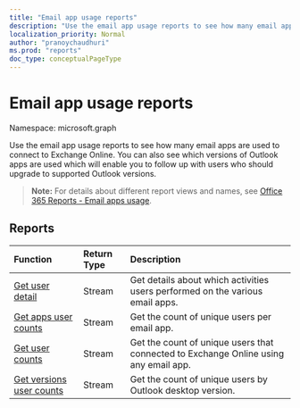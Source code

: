 ```yaml
---
title: "Email app usage reports"
description: "Use the email app usage reports to see how many email apps are used to connect to Exchange Online. You can also see which versions of Outlook apps are used which will enable you to follow up with users who should upgrade to supported Outlook versions."
localization_priority: Normal
author: "pranoychaudhuri"
ms.prod: "reports"
doc_type: conceptualPageType
---
```


# Email app usage reports

Namespace: microsoft.graph

Use the email app usage reports to see how many email apps are used to connect to Exchange Online. You can also see which versions of Outlook apps are used which will enable you to follow up with users who should upgrade to supported Outlook versions.

> **Note:** For details about different report views and names, see [Office 365 Reports - Email apps usage](https://support.office.com/client/Email-apps-usage-c2ce12a2-934f-4dd4-ba65-49b02be4703d).

## Reports

| Function                                 | Return Type | Description                              |
| :--------------------------------------- | :---------- | :--------------------------------------- |
| [Get user detail](../api/reportroot-getemailappusageuserdetail.md) | Stream      | Get details about which activities users performed on the various email apps. |
| [Get apps user counts](../api/reportroot-getemailappusageappsusercounts.md) | Stream      | Get the count of unique users per email app. |
| [Get user counts](../api/reportroot-getemailappusageusercounts.md) | Stream      | Get the count of unique users that connected to Exchange Online using any email app. |
| [Get versions user counts](../api/reportroot-getemailappusageversionsusercounts.md) | Stream      | Get the count of unique users by Outlook desktop version. |
